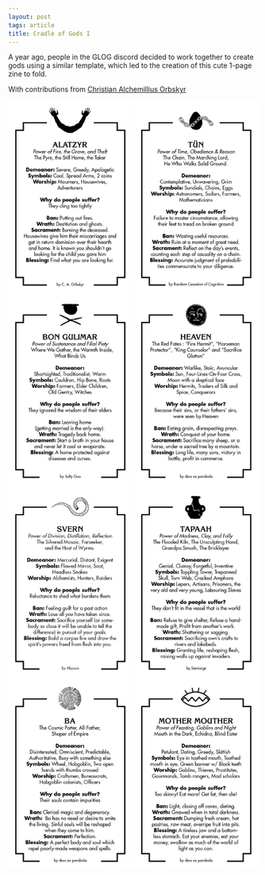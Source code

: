 ```yaml
---
layout: post
tags: article
title: Cradle of Gods I
---
```


A year ago, people in the GLOG discord decided to work together to create gods using a similar template, which led to the creation of this cute 1-page zine to fold.

With contributions from [Christian Alchemillius Orbskyr](https://pilgrimtemple.blogspot.com/)

<img align="center" width=250px src="/images/cradleofgods/cradle of gods.png">
<img align="center" width=250px src="/images/cradleofgods/cradle of gods2.png">
<img align="center" width=250px src="/images/cradleofgods/cradle of gods3.png">
<img align="center" width=250px src="/images/cradleofgods/cradle of gods4.png">
<img align="center" width=250px src="/images/cradleofgods/cradle of gods5.png">
<img align="center" width=250px src="/images/cradleofgods/cradle of gods6.png">
<img align="center" width=250px src="/images/cradleofgods/cradle of gods7.png">
<img align="center" width=250px src="/images/cradleofgods/cradle of gods8.png">
